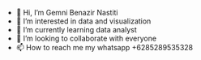 - 👋 Hi, I’m Gemni Benazir Nastiti
- 👀 I’m interested in data and visualization
- 🌱 I’m currently learning data analyst
- 💞️ I’m looking to collaborate with everyone
- 📫 How to reach me my whatsapp +6285289535328

<!---
gemnibn/gemnibn is a ✨ special ✨ repository because its `README.md` (this file) appears on your GitHub profile.
You can click the Preview link to take a look at your changes.
--->
